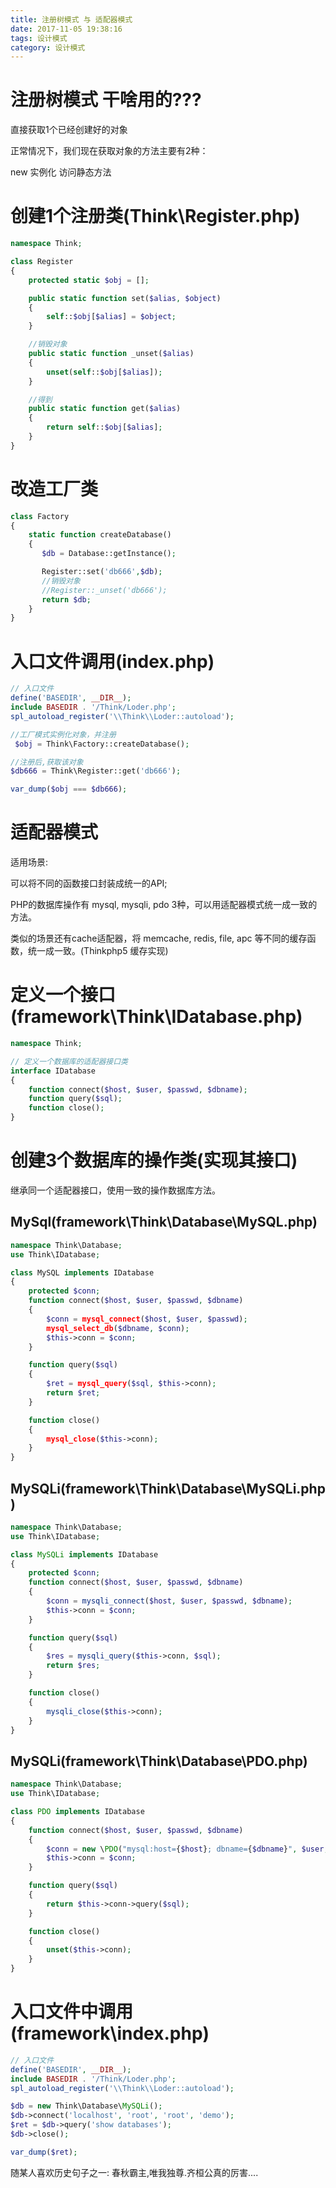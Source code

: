 ```yaml
---
title: 注册树模式 与 适配器模式
date: 2017-11-05 19:38:16
tags: 设计模式
category: 设计模式
---
```


# 注册树模式 干啥用的???

直接获取1个已经创建好的对象

正常情况下，我们现在获取对象的方法主要有2种：

new 实例化
访问静态方法

# 创建1个注册类(Think\Register.php)

```php
namespace Think;

class Register
{
    protected static $obj = [];

    public static function set($alias, $object)
    {
        self::$obj[$alias] = $object;
    }

    //销毁对象
    public static function _unset($alias)
    {
        unset(self::$obj[$alias]);
    }

    //得到
    public static function get($alias)
    {
        return self::$obj[$alias];
    }
}
```

# 改造工厂类

```php
class Factory
{
    static function createDatabase()
    {
       $db = Database::getInstance();

       Register::set('db666',$db);
       //销毁对象
	   //Register::_unset('db666');
       return $db;
    }
}
```

# 入口文件调用(index.php)

```php
// 入口文件
define('BASEDIR', __DIR__);
include BASEDIR . '/Think/Loder.php';
spl_autoload_register('\\Think\\Loder::autoload');

//工厂模式实例化对象，并注册
 $obj = Think\Factory::createDatabase();

//注册后,获取该对象
$db666 = Think\Register::get('db666');

var_dump($obj === $db666);
```


# 适配器模式

适用场景:

  可以将不同的函数接口封装成统一的API;

PHP的数据库操作有 mysql, mysqli, pdo 3种，可以用适配器模式统一成一致的方法。 

类似的场景还有cache适配器，将 memcache, redis, file, apc 等不同的缓存函数，统一成一致。(Thinkphp5 缓存实现)

# 定义一个接口(framework\Think\IDatabase.php)

```php
namespace Think;

// 定义一个数据库的适配器接口类
interface IDatabase
{
    function connect($host, $user, $passwd, $dbname);
    function query($sql);
    function close();
}
```

# 创建3个数据库的操作类(实现其接口)

继承同一个适配器接口，使用一致的操作数据库方法。

## MySql(framework\Think\Database\MySQL.php)

```php
namespace Think\Database;
use Think\IDatabase;

class MySQL implements IDatabase
{
    protected $conn;
    function connect($host, $user, $passwd, $dbname)
    {
        $conn = mysql_connect($host, $user, $passwd);
        mysql_select_db($dbname, $conn);
        $this->conn = $conn;
    }

    function query($sql)
    {
        $ret = mysql_query($sql, $this->conn);
        return $ret;
    }

    function close()
    {
        mysql_close($this->conn);
    }
}
```

## MySQLi(framework\Think\Database\MySQLi.php)

```php
namespace Think\Database;
use Think\IDatabase;

class MySQLi implements IDatabase
{
    protected $conn;
    function connect($host, $user, $passwd, $dbname)
    {
        $conn = mysqli_connect($host, $user, $passwd, $dbname);
        $this->conn = $conn;
    }

    function query($sql)
    {
        $res = mysqli_query($this->conn, $sql);
        return $res;
    }

    function close()
    {
        mysqli_close($this->conn);
    }
}
```

## MySQLi(framework\Think\Database\PDO.php)


```php
namespace Think\Database;
use Think\IDatabase;

class PDO implements IDatabase
{
    function connect($host, $user, $passwd, $dbname)
    {
        $conn = new \PDO("mysql:host={$host}; dbname={$dbname}", $user, $passwd);
        $this->conn = $conn;
    }

    function query($sql)
    {
        return $this->conn->query($sql);
    }

    function close()
    {
        unset($this->conn);
    }
}
```
# 入口文件中调用(framework\index.php)

```php
// 入口文件
define('BASEDIR', __DIR__);
include BASEDIR . '/Think/Loder.php';
spl_autoload_register('\\Think\\Loder::autoload');

$db = new Think\Database\MySQLi();
$db->connect('localhost', 'root', 'root', 'demo');
$ret = $db->query('show databases');
$db->close();

var_dump($ret);
```


随某人喜欢历史句子之一: 春秋霸主,唯我独尊.齐桓公真的厉害....



